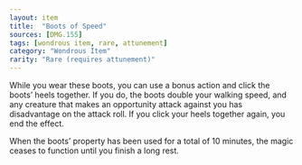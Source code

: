 ```yaml
---
layout: item
title:  "Boots of Speed"
sources: [DMG.155]
tags: [wondrous item, rare, attunement]
category: "Wondrous Item"
rarity: "Rare (requires attunement)"
---
```


While you wear these boots, you can use a bonus action and click the boots’ heels together. If you do, the boots double your walking speed, and any creature that makes an opportunity attack against you has disadvantage on the attack roll. If you click your heels together again, you end the effect.

When the boots’ property has been used for a total of 10 minutes, the magic ceases to function until you finish a long rest.